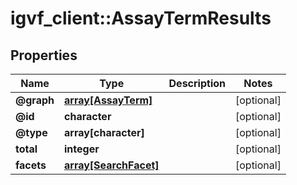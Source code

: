 # igvf_client::AssayTermResults


## Properties
Name | Type | Description | Notes
------------ | ------------- | ------------- | -------------
**@graph** | [**array[AssayTerm]**](AssayTerm.md) |  | [optional] 
**@id** | **character** |  | [optional] 
**@type** | **array[character]** |  | [optional] 
**total** | **integer** |  | [optional] 
**facets** | [**array[SearchFacet]**](SearchFacet.md) |  | [optional] 



